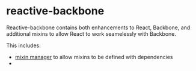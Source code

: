 reactive-backbone
=================

Reactive-backbone contains both enhancements to React, Backbone, and additional mixins to allow React to work seamelessly with Backbone.

This includes:

* [mixin manager](https://github.com/jhudson8/react-mixin-manager) to allow mixins to be defined with dependencies
* 
